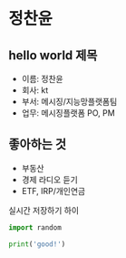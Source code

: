 # 정찬윤
## hello world 제목

- 이름: 정찬윤
- 회사: kt
- 부서: 메시징/지능망플랫폼팀
- 업무: 메시징플랫폼 PO, PM

## 좋아하는 것
- 부동산
- 경제 라디오 듣기
- ETF, IRP/개인연금


실시간 저장하기
하이

```python
import random

print('good!')